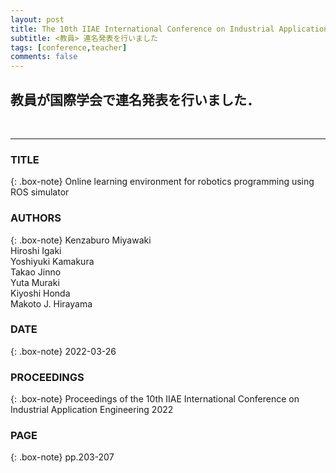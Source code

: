 ```yaml
---
layout: post
title: The 10th IIAE International Conference on Industrial Application Engineering 2022(ICIAE2022) 
subtitle: <教員> 連名発表を行いました
tags: [conference,teacher]
comments: false
---
```

## 教員が国際学会で連名発表を行いました．
<br>
<hr>

### TITLE

{: .box-note}
Online learning environment for robotics programming using ROS simulator

### AUTHORS
{: .box-note}
Kenzaburo Miyawaki<br>
Hiroshi Igaki<br>
Yoshiyuki Kamakura<br>
Takao Jinno<br>
Yuta Muraki<br>
Kiyoshi Honda<br>
Makoto J. Hirayama

### DATE

{: .box-note}
2022-03-26


### PROCEEDINGS
{: .box-note}
Proceedings of the 10th IIAE International Conference on Industrial Application Engineering 2022

### PAGE
{: .box-note}
pp.203-207
